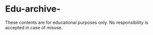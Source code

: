 # Edu-archive-
These contents are for educational purposes only. No responsibility is accepted in case of misuse.

